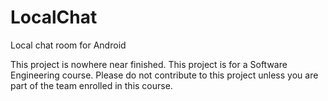 # LocalChat
Local chat room for Android

This project is nowhere near finished.
This project is for a Software Engineering course.
Please do not contribute to this project unless you are part of the team enrolled in this course.
